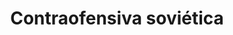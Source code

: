 ﻿---
title: "Contraofensiva soviética"
permalink: periodes_354.html
layout: periode
dataInici: 1945-12-05
dataFi: 1945-01-07
sidebar: periodes
pares:
  - id: 352
    title: "Batalla de Moscú"
    dataInici: "(1941-10-02)"
    dataFi: "(1942-01-07)"

fills:
jocsPrincipals:
jocsEscenaris:
jocsEpoca:
jocsEpocaEscenaris:
  - title: "Combat Commander: Europa"
    bggId: 21050
    escenari: "5 - Cold Front"
    dataInici: 1941-12-30
    dataFi: 

---
